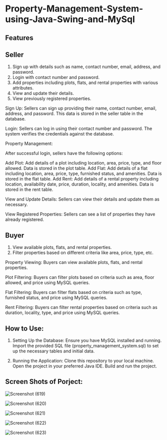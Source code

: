# Property-Management-System-using-Java-Swing-and-MySql

## Features

## Seller
1. Sign up with details such as name, contact number, email, address, and password.
2. Login with contact number and password.
3. Add properties including plots, flats, and rental properties with various attributes.
4. View and update their details.
5. View previously registered properties.

Sign Up:
Sellers can sign up providing their name, contact number, email, address, and password. This data is stored in the seller table in the database.

Login:
Sellers can log in using their contact number and password. The system verifies the credentials against the database.

Property Management:

After successful login, sellers have the following options:

Add Plot: Add details of a plot including location, area, price, type, and floor allowed. Data is stored in the plot table.
Add Flat: Add details of a flat including location, area, price, type, furnished status, and amenities. Data is stored in the flat table.
Add Rent: Add details of a rental property including location, availability date, price, duration, locality, and amenities. Data is stored in the rent table.

View and Update Details:
Sellers can view their details and update them as necessary.

View Registered Properties:
Sellers can see a list of properties they have already registered.

## Buyer
1. View available plots, flats, and rental properties.
2. Filter properties based on different criteria like area, price, type, etc.

Property Viewing:
Buyers can view available plots, flats, and rental properties.

Plot Filtering:
Buyers can filter plots based on criteria such as area, floor allowed, and price using MySQL queries.

Flat Filtering:
Buyers can filter flats based on criteria such as type, furnished status, and price using MySQL queries.

Rent Filtering:
Buyers can filter rental properties based on criteria such as duration, locality, type, and price using MySQL queries.

## How to Use:

1. Setting Up the Database:
Ensure you have MySQL installed and running.
Import the provided SQL file (property_management_system.sql) to set up the necessary tables and initial data.

2. Running the Application:
Clone this repository to your local machine.
Open the project in your preferred Java IDE.
Build and run the project.

## Screen Shots of Porject:

![Screenshot (619)](https://github.com/darshanbhokare6886/Property-Management-System-using-Java-Swing-and-MySql/assets/137607962/be9d6c27-f130-4dab-9507-68fc2caa26d9)

![Screenshot (620)](https://github.com/darshanbhokare6886/Property-Management-System-using-Java-Swing-and-MySql/assets/137607962/e64f9336-5965-4c42-85ae-5427d46f0eaf)

![Screenshot (621)](https://github.com/darshanbhokare6886/Property-Management-System-using-Java-Swing-and-MySql/assets/137607962/9f8a108f-fa9d-4aa4-b64f-e48b52778784)

![Screenshot (622)](https://github.com/darshanbhokare6886/Property-Management-System-using-Java-Swing-and-MySql/assets/137607962/3596379a-6a8c-49b5-a0a0-3fb6cdb9179a)

![Screenshot (623)](https://github.com/darshanbhokare6886/Property-Management-System-using-Java-Swing-and-MySql/assets/137607962/691e6153-7a07-4cba-b7d7-c5772c95aad3)
